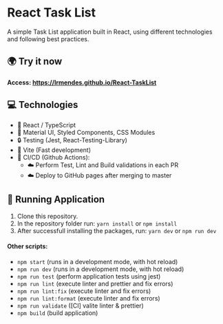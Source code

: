 # React Task List

A simple Task List application built in React, using different technologies and following best practices.

## :earth_africa: Try it now

#### Access: https://lrmendes.github.io/React-TaskList

## :computer: Technologies

- :dart: React / TypeScript
- :pencil: Material UI, Styled Components, CSS Modules
- :lock: Testing (Jest, React-Testing-Library)
- :pushpin: Vite (Fast development)
- :bell: CI/CD (Github Actions):
  - :cloud: Perform Test, Lint and Build validations in each PR
  - :cloud: Deploy to GitHub pages after merging to master

## :running: Running Application

1. Clone this repository.
2. In the repository folder run: `yarn install` or `npm install`
3. After successfull installing the packages, run: `yarn dev` or `npm run dev`

#### Other scripts:

- `npm start` (runs in a development mode, with hot reload)
- `npm run dev` (runs in a development mode, with hot reload)
- `npm run test` (perform application tests using jest)
- `npm run lint` (execute linter and prettier and fix errors)
- `npm run lint:fix` (execute linter and fix errors)
- `npm run lint:format` (execute linter and fix errors)
- `npm run validate` ([CI] valite linter & prettier)
- `npm build` (build application)
